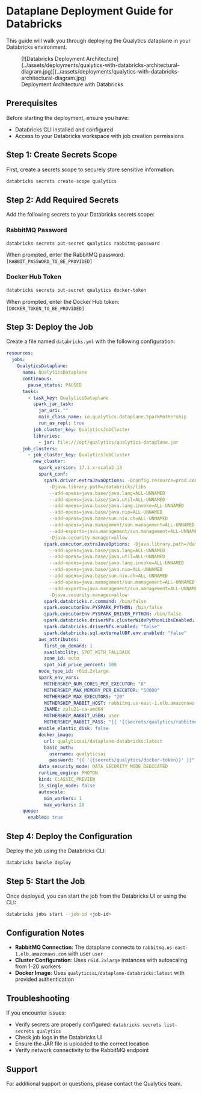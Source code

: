 # Dataplane Deployment Guide for Databricks

This guide will walk you through deploying the Qualytics dataplane in your Databricks environment.


<figure markdown>
  [![Databricks Deployment Architecture](../assets/deployments/qualytics-with-databricks-architectural-diagram.jpg)](../assets/deployments/qualytics-with-databricks-architectural-diagram.jpg)
  <figcaption>Deployment Architecture with Databricks</figcaption>
</figure>


## Prerequisites

Before starting the deployment, ensure you have:
- Databricks CLI installed and configured
- Access to your Databricks workspace with job creation permissions

## Step 1: Create Secrets Scope

First, create a secrets scope to securely store sensitive information:

```bash
databricks secrets create-scope qualytics
```

## Step 2: Add Required Secrets

Add the following secrets to your Databricks secrets scope:

### RabbitMQ Password
```bash
databricks secrets put-secret qualytics rabbitmq-password
```
When prompted, enter the RabbitMQ password: `[RABBIT_PASSWORD_TO_BE_PROVIDED]`

### Docker Hub Token
```bash
databricks secrets put-secret qualytics docker-token
```
When prompted, enter the Docker Hub token: `[DOCKER_TOKEN_TO_BE_PROVIDED]`

## Step 3: Deploy the Job

Create a file named `databricks.yml` with the following configuration:

```yaml
resources:
  jobs:
    QualyticsDataplane:
      name: QualyticsDataplane
      continuous:
        pause_status: PAUSED
      tasks:
        - task_key: QualyticsDataplane
          spark_jar_task:
            jar_uri: ""
            main_class_name: io.qualytics.dataplane.SparkMothership
            run_as_repl: true
          job_cluster_key: QualyticsJobCluster
          libraries:
            - jar: file:///opt/qualytics/qualytics-dataplane.jar
      job_clusters:
        - job_cluster_key: QualyticsJobCluster
          new_cluster:
            spark_version: 17.1.x-scala2.13
            spark_conf:
              spark.driver.extraJavaOptions: -Dconfig.resource=prod.conf
                -Djava.library.path=/databricks/libs
                --add-opens=java.base/java.lang=ALL-UNNAMED
                --add-opens=java.base/java.util=ALL-UNNAMED
                --add-opens=java.base/java.lang.invoke=ALL-UNNAMED
                --add-opens=java.base/java.nio=ALL-UNNAMED
                --add-opens=java.base/sun.nio.ch=ALL-UNNAMED
                --add-opens=java.management/sun.management=ALL-UNNAMED
                --add-exports=java.management/sun.management=ALL-UNNAMED
                -Djava.security.manager=allow
              spark.executor.extraJavaOptions: -Djava.library.path=/databricks/libs
                --add-opens=java.base/java.lang=ALL-UNNAMED
                --add-opens=java.base/java.util=ALL-UNNAMED
                --add-opens=java.base/java.lang.invoke=ALL-UNNAMED
                --add-opens=java.base/java.nio=ALL-UNNAMED
                --add-opens=java.base/sun.nio.ch=ALL-UNNAMED
                --add-opens=java.management/sun.management=ALL-UNNAMED
                --add-exports=java.management/sun.management=ALL-UNNAMED
                -Djava.security.manager=allow
              spark.databricks.r.command: /bin/false
              spark.executorEnv.PYSPARK_PYTHON: /bin/false
              spark.executorEnv.PYSPARK_DRIVER_PYTHON: /bin/false
              spark.databricks.driverNfs.clusterWidePythonLibsEnabled: "false"
              spark.databricks.driverNfs.enabled: "false"
              spark.databricks.sql.externalUDF.env.enabled: "false"
            aws_attributes:
              first_on_demand: 1
              availability: SPOT_WITH_FALLBACK
              zone_id: auto
              spot_bid_price_percent: 100
            node_type_id: r6id.2xlarge
            spark_env_vars:
              MOTHERSHIP_NUM_CORES_PER_EXECUTOR: "8"
              MOTHERSHIP_MAX_MEMORY_PER_EXECUTOR: "50000"
              MOTHERSHIP_MAX_EXECUTORS: "20"
              MOTHERSHIP_RABBIT_HOST: rabbitmq.us-east-1.elb.amazonaws.com
              JNAME: zulu21-ca-amd64
              MOTHERSHIP_RABBIT_USER: user
              MOTHERSHIP_RABBIT_PASS: "{{ '{{secrets/qualytics/rabbitmq-password}}' }}"
            enable_elastic_disk: false
            docker_image:
              url: qualyticsai/dataplane-databricks:latest
              basic_auth:
                username: qualyticsai
                password: "{{ '{{secrets/qualytics/docker-token}}' }}"
            data_security_mode: DATA_SECURITY_MODE_DEDICATED
            runtime_engine: PHOTON
            kind: CLASSIC_PREVIEW
            is_single_node: false
            autoscale:
              min_workers: 1
              max_workers: 20
      queue:
        enabled: true
```

## Step 4: Deploy the Configuration

Deploy the job using the Databricks CLI:

```bash
databricks bundle deploy
```

## Step 5: Start the Job

Once deployed, you can start the job from the Databricks UI or using the CLI:

```bash
databricks jobs start --job-id <job-id>
```

## Configuration Notes

- **RabbitMQ Connection**: The dataplane connects to `rabbitmq.us-east-1.elb.amazonaws.com` with user `user`
- **Cluster Configuration**: Uses `r6id.2xlarge` instances with autoscaling from 1-20 workers
- **Docker Image**: Uses `qualyticsai/dataplane-databricks:latest` with provided authentication

## Troubleshooting

If you encounter issues:

- Verify secrets are properly configured: `databricks secrets list-secrets qualytics`
- Check job logs in the Databricks UI
- Ensure the JAR file is uploaded to the correct location
- Verify network connectivity to the RabbitMQ endpoint

## Support

For additional support or questions, please contact the Qualytics team.